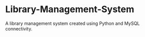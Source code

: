 # Library-Management-System
A library management system created using Python and MySQL connectivity.
